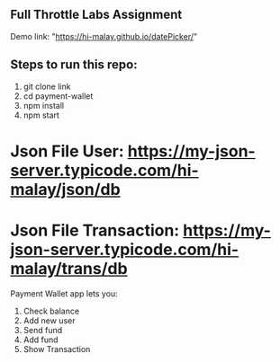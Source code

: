 ## Full Throttle Labs Assignment

Demo link: "https://hi-malay.github.io/datePicker/"


## Steps to run this repo:
1. git clone link 
2. cd payment-wallet
3. npm install
4. npm start

# Json File User: https://my-json-server.typicode.com/hi-malay/json/db

# Json File Transaction: https://my-json-server.typicode.com/hi-malay/trans/db

Payment Wallet app lets you:
1. Check balance
2. Add new user
3. Send fund
4. Add fund
5. Show Transaction

